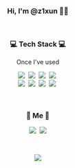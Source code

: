 <h3 align="center"> Hi, I'm @z1xun 🐤✨</h3>

<br>

<h3 align="center">💻 Tech Stack 💻</h3>
<p align="center">Once I've used</p>

<p align="center">
 <img src="https://img.shields.io/badge/HTML-E34F26?style=flat&logo=HTML&logoColor=white"/></a>&nbsp 
 <img src="https://img.shields.io/badge/CSS3-1572B6?style=flat&logo=CSS3&logoColor=white"/></a>&nbsp 
 <img src="https://img.shields.io/badge/Sass-CC6699?style=flat&logo=Sass&logoColor=white"/></a>&nbsp 
<img src="https://img.shields.io/badge/JavaScript-F7DF1E?style=flat&logo=javascript&logoColor=black"/></a>&nbsp
<br> 
<img src="https://img.shields.io/badge/jQuery-0769AD?style=flat&logo=jQuery&logoColor=white"/></a>&nbsp  
<img src="https://img.shields.io/badge/React-61DAFB?style=flat&logo=React&logoColor=black"/></a>&nbsp  
<img src="https://img.shields.io/badge/Figma-F24E1E?style=flat&logo=Figma&logoColor=black"/></a>&nbsp  
<img src="https://img.shields.io/badge/Adobe Photoshop-31A8FF?style=flat&logo=Adobe Photoshop&logoColor=black"/></a>&nbsp  
</p>

<br>

<h3 align="center"> 🎀 Me 🎀 </h3>
<p align="center">
  <a href="https://gsunnny.tistory.com/"><img src="https://img.shields.io/badge/Tistory-000000?style=flat&logo=Tistory&logoColor=white&link=https://gsunnny.tistory.com/"/></a>&nbsp
  <a href="mailto:jsjh5934@naver.com"><img src="https://img.shields.io/badge/Gmail-d14836?style=flat&logo=Gmail&logoColor=white&link=jsjh5934@naver.com"/></a>
</p>
<br>

<p align="center">
  <a href="https://hits.seeyoufarm.com"><img src="https://hits.seeyoufarm.com/api/count/incr/badge.svg?url=https%3A%2F%2Fgithub.com%2Fz1xun&count_bg=%23ED6DA3&title_bg=%2386757E&icon=github.svg&icon_color=%23E1DEDE&title=hits&edge_flat=false"/></a>
</p>
